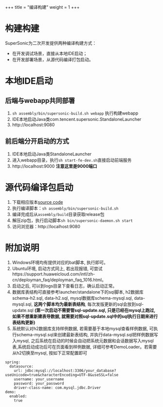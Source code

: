 +++
title = "编译构建"
weight = 1
+++

# 构建构建

SuperSonic为二次开发提供两种编译构建方式：
- 在开发调试场景，直接从本地IDE启动；
- 在开发部署场景，从源代码编译打包启动。

# 本地IDE启动

## 后端与webapp共同部署

1. `sh assembly/bin/supersonic-build.sh webapp` 执行构建webapp
2. IDE本地启动Java类com.tencent.supersonic.StandaloneLauncher
3. http://localhost:9080

## 前后端分开启动的方式

1. IDE本地启动Java类StandaloneLauncher
2. 进入webapp目录，执行`sh start-fe-dev.sh`直接启动前端服务
3. http://localhost:9000 **注意这里是9000端口**

# 源代码编译包启动

1. 下载相应版本[source code](https://github.com/tencentmusic/supersonic)
2. 执行编译脚本：`sh assembly/bin/supersonic-build.sh` 
3. 编译完成后从`assembly/build`目录获取release包
3. 解压zip包，执行启动脚本`sh bin/supersonic-daemon.sh start`
3. 访问浏览器：http://localhost:9080

# 附加说明
1. Windows环境均有提供对应的bat脚本, 执行即可。
2. Ubuntu环境, 启动方式同上,  若出现报错, 可尝试https://support.huaweicloud.com/intl/zh-cn/deployman_faq/deployman_faq_1016.html。
3. 启动之后, 可以到logs目录下查看日志，确认启动正常。
4. 数据库表结构可直接参考launcher/standalone下的sql脚本, h2数据库schema-h2.sql, data-h2.sql, mysql数据库schema-mysql.sql, data-mysql.sql, **这两个脚本均为最新表结构**, 每次发版更新的sql会放到sql-update.sql **(第一次启动不需要管sql-update.sql, 只是已经在mysql上跑过, 如果不想重新建表导数据, 就需要对照sql-update.sql中的sql执行日期来进行表结构更新)**
5. 系统默认对h2数据库支持样例数据, 若需要基于本地mysql查看样例数据, 可执行schema-mysql.sql来创建最新表结构, 并执行data-mysql.sql把样例数据写入mysql, 之后系统在启动的时候会自动把系统元数据和会话数据写入mysql表,系统启动成功后可在页面看到样例数据, 详细可参考DemoLoader。若需要从h2切换至mysql, 按如下正常配置即可

```
spring:
  datasource:
    url: jdbc:mysql://localhost:3306/your_database?useUnicode=true&characterEncoding=UTF-8&useSSL=false
    username: your_username
    password: your_password
    driver-class-name: com.mysql.jdbc.Driver
demo:
  enabled:
    true
```
